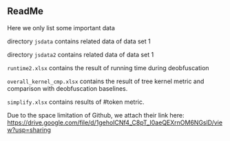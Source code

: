 ## ReadMe

Here we only list some important data

directory `jsdata` contains related data of data set 1

directory `jsdata2` contains related data of data set 1

`runtime2.xlsx` contains the result of running time during deobfuscation

`overall_kernel_cmp.xlsx` contains the result of tree kernel metric and comparison with deobfuscation baselines.

`simplify.xlsx` contains results of #token metric.

Due to the space limitation of Github, we attach their link here: https://drive.google.com/file/d/1gehoICNf4_C8pT_I0aeQEXrnOM6NGslD/view?usp=sharing

